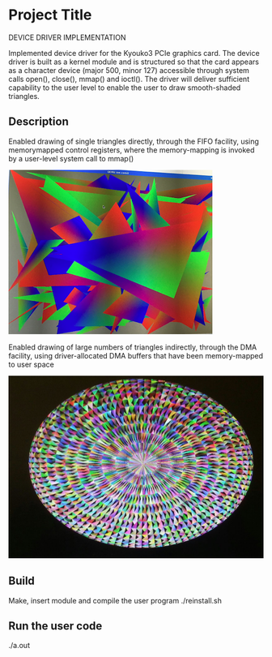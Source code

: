 # Project Title
DEVICE DRIVER IMPLEMENTATION

Implemented device driver for the Kyouko3 PCIe graphics card.  The device driver is built as a kernel module and is structured so that the card appears as a character device (major 500, minor 127) accessible through system calls open(), close(), mmap() and ioctl(). The driver will deliver sufficient capability to the user level to enable the user to draw smooth-shaded triangles.

## Description
Enabled drawing of single triangles directly, through the FIFO facility, using memorymapped control registers, where the memory-mapping is invoked by a user-level system call to mmap()

![Image2](DMA_triangles/Image2.png)

Enabled drawing of large numbers of triangles indirectly, through the DMA facility, using driver-allocated DMA buffers that have been memory-mapped to user space

![Image1](DMA_triangles/Image1.png)

## Build
Make, insert module and compile the user program
./reinstall.sh

## Run the user code
./a.out
